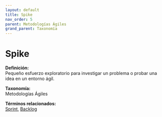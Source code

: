 ```yaml
---
layout: default
title: Spike
nav_order: 5
parent: Metodologías Ágiles
grand_parent: Taxonomía
---
```


# Spike

**Definición:**  
Pequeño esfuerzo exploratorio para investigar un problema o probar una idea en un entorno ágil.

**Taxonomía:**  
Metodologías Ágiles

**Términos relacionados:**  
[Sprint](https://maleniski.github.io/diccionario-angl-tec-mx/docs/taxonomia/metodologías--ágiles/sprint.html), [Backlog](https://maleniski.github.io/diccionario-angl-tec-mx/docs/taxonomia/metodologías--ágiles/backlog.html)
